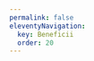 ```yaml
---
permalink: false
eleventyNavigation:
  key: Beneficii
  order: 20
---
```


<!-- used for navigation purposes only -->

